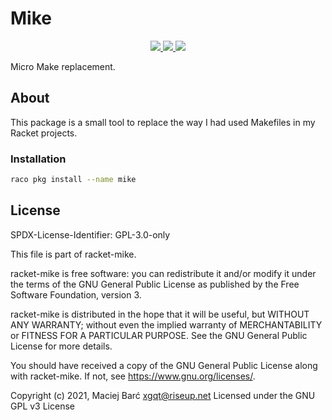 # Mike

<p align="center">
    <a href="http://pkgs.racket-lang.org/package/mike">
        <img src="https://img.shields.io/badge/raco_pkg_install-mike-aa00ff.svg">
    </a>
    <a href="https://archive.softwareheritage.org/browse/origin/?origin_url=https://gitlab.com/xgqt/racket-mike">
        <img src="https://archive.softwareheritage.org/badge/origin/https://gitlab.com/xgqt/racket-mike/">
    </a>
    <a href="https://gitlab.com/xgqt/racket-mike/pipelines">
        <img src="https://gitlab.com/xgqt/racket-mike/badges/master/pipeline.svg">
    </a>
</p>

Micro Make replacement.


## About

This package is a small tool to replace the way I had used
Makefiles in my Racket projects.


### Installation

```sh
raco pkg install --name mike
```


## License

SPDX-License-Identifier: GPL-3.0-only

This file is part of racket-mike.

racket-mike is free software: you can redistribute it and/or modify
it under the terms of the GNU General Public License as published by
the Free Software Foundation, version 3.

racket-mike is distributed in the hope that it will be useful,
but WITHOUT ANY WARRANTY; without even the implied warranty of
MERCHANTABILITY or FITNESS FOR A PARTICULAR PURPOSE.  See the
GNU General Public License for more details.

You should have received a copy of the GNU General Public License
along with racket-mike.  If not, see <https://www.gnu.org/licenses/>.

Copyright (c) 2021, Maciej Barć <xgqt@riseup.net>
Licensed under the GNU GPL v3 License
